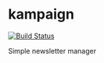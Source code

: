 # kampaign

[![Build Status](https://travis-ci.org/artkonekt/kampaign.svg?branch=master)](https://travis-ci.org/artkonekt/kampaign)

Simple newsletter manager
